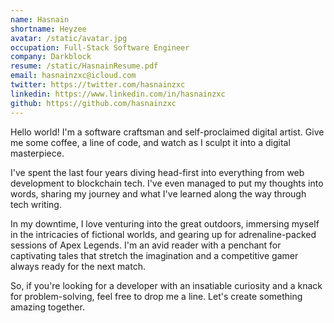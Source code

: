 ```yaml
---
name: Hasnain
shortname: Heyzee
avatar: /static/avatar.jpg
occupation: Full-Stack Software Engineer
company: Darkblock
resume: /static/HasnainResume.pdf
email: hasnainzxc@icloud.com
twitter: https://twitter.com/hasnainzxc
linkedin: https://www.linkedin.com/in/hasnainzxc
github: https://github.com/hasnainzxc
---
```


Hello world! I&apos;m a software craftsman and self-proclaimed digital artist. Give me some coffee, a line of code, and watch as I sculpt it into a digital masterpiece.

I&apos;ve spent the last four years diving head-first into everything from web development to blockchain tech. I&apos;ve even managed to put my thoughts into words, sharing my journey and what I&apos;ve learned along the way through tech writing.

In my downtime, I love venturing into the great outdoors, immersing myself in the intricacies of fictional worlds, and gearing up for adrenaline-packed sessions of Apex Legends. I&apos;m an avid reader with a penchant for captivating tales that stretch the imagination and a competitive gamer always ready for the next match.

So, if you&apos;re looking for a developer with an insatiable curiosity and a knack for problem-solving, feel free to drop me a line. Let&apos;s create something amazing together.
